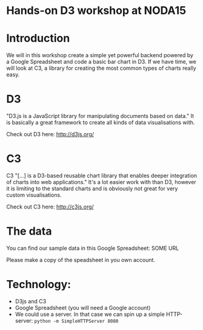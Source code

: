 Hands-on D3 workshop at NODA15
===============

# Introduction
We will in this workshop create a simple yet powerful backend powered by a Google Spreadsheet and code a basic bar chart in D3.
If we have time, we will look at C3, a library for creating the most common types of charts really easy.

# D3
"D3.js is a JavaScript library for manipulating documents based on data."
It is basically a great framework to create all kinds of data visualisations with.

Check out D3 here:
http://d3js.org/

# C3
C3 "[...] is a D3-based reusable chart library that enables deeper integration of charts into web applications."
It's a lot easier work with than D3, however it is limiting to the standard charts and is obviously not great for very custom visualisations.

Check out C3 here:
http://c3js.org/

# The data
You can find our sample data in this Google Spreadsheet:
SOME URL

Please make a copy of the speadsheet in you own account.


# Technology:
- D3js and C3
- Google Spreadsheet (you will need a Google account)
- We could use a server. In that case we can spin up a simple HTTP-server: `python -m SimpleHTTPServer 8080`
